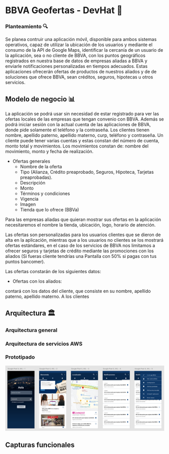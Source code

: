 # BBVA Geofertas - DevHat 🎩

### Planteamiento 🔍

Se planea contruir una aplicación móvil, disponible para ambos sistemas operativos, capaz de utilizar la ubicación de los usuarios y mediante el consumo de la API de Google Maps, identificar la cercanía de un usuario de la aplicación, sea o no cliente de BBVA, con los puntos geográficos registrados en nuestra base de datos de empresas aliadas a BBVA y enviarle notificaciones personalizadas en tiempos adecuados. Estas aplicaciones ofrecerán ofertas de productos de nuestros aliados y de de soluciones que ofrece BBVA, sean créditos, seguros, hipotecas u otros servicios.

## Modelo de negocio 📊

La aplicación se podrá usar sin necesidad de estar registrado para ver las ofertas locales de las empresas que tengan convenio con BBVA. Además se podrá iniciar sesión con la actual cuenta de las aplicaciones de BBVA, donde pide solamente el teléfono y la contraseña. Los clientes tienen nombre, apellido paterno, apellido materno, curp, teléfono y contraseña. Un cliente puede tener varias cuentas y estas constan del número de cuenta, monto total y movimientos. Los movimientos constan de: nombre del movimiento, monto y fecha de realización.


- Ofertas generales
	- Nombre de la oferta
	- Tipo (Alianza, Crédito preaprobado, Seguros, Hipoteca, Tarjetas preaprobadas).
	- Descripción
	- Monto
	- Términos y condiciones
	- Vigencia
	- Imagen
	- Tienda que lo ofrece (BBVa)

Para las empresas aliadas que quieran mostrar sus ofertas en la aplicación necesitaremos el nombre la tienda, ubicación, logo, horario de atención.

Las ofertas son personalizadas para los usuarios clientes que se dieron de alta en la aplicación, mientras que a los usuarios no clientes se los mostrará ofertas estándares, en el caso de los servicios de BBVA nos limitamos a ofrecer seguros y tarjetas de crédito mediante las promociones con los aliados (Si fueras cliente tendrías una Pantalla con 50% si pagas con tus puntos bancomer). 

Las ofertas constarán de los siguientes datos:

  
- Ofertas con los aliados: 



contará con los datos del cliente, que consiste en su nombre, apellido paterno, apellido materno. A los clientes 

## Arquitectura 🏛

### Arquitectura general

### Arquitectura de servicios AWS



### Prototipado

![](Prototipo/src1.png)

## Capturas funcionales


